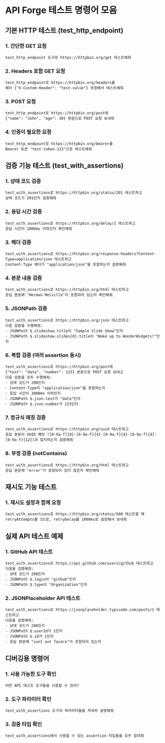 # API Forge 테스트 명령어 모음

## 기본 HTTP 테스트 (test_http_endpoint)

### 1. 간단한 GET 요청
```
test_http_endpoint 도구로 https://httpbin.org/get 테스트해줘
```

### 2. Headers 포함 GET 요청
```
test_http_endpoint로 https://httpbin.org/headers를 
헤더 {"X-Custom-Header": "test-value"} 포함해서 테스트해줘
```

### 3. POST 요청
```
test_http_endpoint로 https://httpbin.org/post에 
{"name": "John", "age": 30} 본문으로 POST 요청 보내줘
```

### 4. 인증이 필요한 요청
```
test_http_endpoint로 https://httpbin.org/bearer를
Bearer 토큰 "test-token-123"으로 테스트해줘
```

## 검증 기능 테스트 (test_with_assertions)

### 1. 상태 코드 검증
```
test_with_assertions로 https://httpbin.org/status/201 테스트하고
상태 코드가 201인지 검증해줘
```

### 2. 응답 시간 검증
```
test_with_assertions로 https://httpbin.org/delay/1 테스트하고
응답 시간이 2000ms 이하인지 확인해줘
```

### 3. 헤더 검증
```
test_with_assertions로 https://httpbin.org/response-headers?Content-Type=application/json 테스트하고
Content-Type 헤더가 "application/json"을 포함하는지 검증해줘
```

### 4. 본문 내용 검증
```
test_with_assertions로 https://httpbin.org/html 테스트하고
응답 본문에 "Herman Melville"이 포함되어 있는지 확인해줘
```

### 5. JSONPath 검증
```
test_with_assertions로 https://httpbin.org/json 테스트하고
다음 검증을 수행해줘:
- JSONPath $.slideshow.title이 "Sample Slide Show"인지
- JSONPath $.slideshow.slides[0].title이 "Wake up to WonderWidgets!"인지
```

### 6. 복합 검증 (여러 assertion 동시)
```
test_with_assertions로 https://httpbin.org/post에 
{"test": "data", "number": 123} 본문으로 POST 요청 보내고
다음 검증을 모두 수행해줘:
- 상태 코드가 200인지
- Content-Type이 "application/json"을 포함하는지
- 응답 시간이 3000ms 이하인지
- JSONPath $.json.test가 "data"인지
- JSONPath $.json.number가 123인지
```

### 7. 정규식 매칭 검증
```
test_with_assertions로 https://httpbin.org/uuid 테스트하고
응답 본문이 UUID 패턴 ([0-9a-f]{8}-[0-9a-f]{4}-[0-9a-f]{4}-[0-9a-f]{4}-[0-9a-f]{12})과 일치하는지 검증해줘
```

### 8. 부정 검증 (notContains)
```
test_with_assertions로 https://httpbin.org/html 테스트하고
응답 본문에 "error"가 포함되어 있지 않은지 확인해줘
```

## 재시도 기능 테스트

### 1. 재시도 설정과 함께 요청
```
test_with_assertions로 https://httpbin.org/status/500 테스트할 때
retryAttempts를 3으로, retryDelay를 1000ms로 설정해서 보내줘
```

## 실제 API 테스트 예제

### 1. GitHub API 테스트
```
test_with_assertions로 https://api.github.com/users/github 테스트하고
다음을 검증해줘:
- 상태 코드가 200인지
- JSONPath $.login이 "github"인지
- JSONPath $.type이 "Organization"인지
```

### 2. JSONPlaceholder API 테스트
```
test_with_assertions로 https://jsonplaceholder.typicode.com/posts/1 테스트하고
다음을 검증해줘:
- 상태 코드가 200인지
- JSONPath $.userId가 1인지
- JSONPath $.id가 1인지
- 응답 본문에 "sunt aut facere"가 포함되어 있는지
```

## 디버깅용 명령어

### 1. 사용 가능한 도구 확인
```
어떤 API 테스트 도구들을 사용할 수 있어?
```

### 2. 도구 파라미터 확인
```
test_with_assertions 도구의 파라미터들을 자세히 설명해줘
```

### 3. 검증 타입 확인
```
test_with_assertions에서 사용할 수 있는 assertion 타입들을 모두 알려줘
```